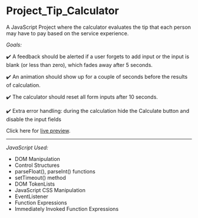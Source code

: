 # Project_Tip_Calculator

A JavaScript Project where the calculator evaluates the tip that each person may have to pay based on the service experience.

_Goals:_

✔️ A feedback should be alerted if a user forgets to add input or the input is blank (or less than zero), which fades away after 5 seconds.

✔️ An animation should show up for a couple of seconds before the results of calculation.

✔️ The calculator should reset all form inputs after 10 seconds.

✔️ Extra error handling: during the calculation hide the Calculate button and disable the input fields

Click here for [live preview](https://karolinabodis.github.io/100_JS_Projects/10_tip_calculator/index.html).

---

_JavaScript Used:_

- DOM Manipulation
- Control Structures
- parseFloat(), parseInt() functions
- setTimeout() method
- DOM TokenLists
- JavaScript CSS Manipulation
- EventListener
- Function Expressions
- Immediately Invoked Function Expressions

